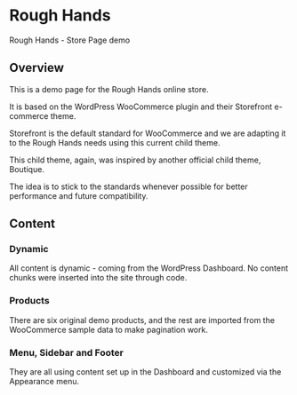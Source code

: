 # Rough Hands
Rough Hands - Store Page demo

## Overview

This is a demo page for the Rough Hands online store.

It is based on the WordPress WooCommerce plugin and their Storefront e-commerce theme.

Storefront is the default standard for WooCommerce and we are adapting it to the Rough Hands needs using this current child theme.

This child theme, again, was inspired by another official child theme, Boutique.

The idea is to stick to the standards whenever possible for better performance and future compatibility.

## Content

### Dynamic

All content is dynamic - coming from the WordPress Dashboard. No content chunks were inserted into the site through code.

### Products

There are six original demo products, and the rest are imported from the WooCommerce sample data to make pagination work.

### Menu, Sidebar and Footer

They are all using content set up in the Dashboard and customized via the Appearance menu.
